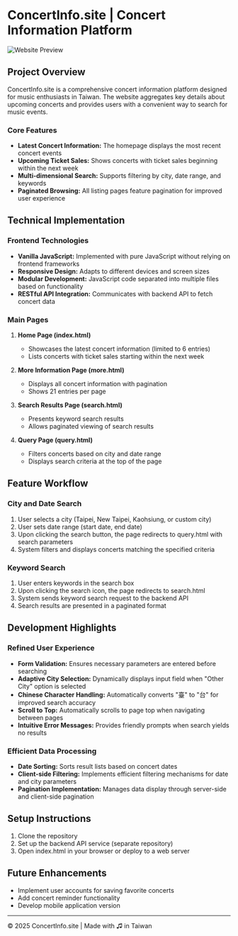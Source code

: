 # ConcertInfo.site | Concert Information Platform

![Website Preview](https://i.imgur.com/kt0CgGx.png)

## Project Overview

ConcertInfo.site is a comprehensive concert information platform designed for music enthusiasts in Taiwan. The website aggregates key details about upcoming concerts and provides users with a convenient way to search for music events.

### Core Features

- **Latest Concert Information:** The homepage displays the most recent concert events
- **Upcoming Ticket Sales:** Shows concerts with ticket sales beginning within the next week
- **Multi-dimensional Search:** Supports filtering by city, date range, and keywords
- **Paginated Browsing:** All listing pages feature pagination for improved user experience

## Technical Implementation

### Frontend Technologies

- **Vanilla JavaScript:** Implemented with pure JavaScript without relying on frontend frameworks
- **Responsive Design:** Adapts to different devices and screen sizes
- **Modular Development:** JavaScript code separated into multiple files based on functionality
- **RESTful API Integration:** Communicates with backend API to fetch concert data

### Main Pages

1. **Home Page (index.html)**
   - Showcases the latest concert information (limited to 6 entries)
   - Lists concerts with ticket sales starting within the next week

2. **More Information Page (more.html)**
   - Displays all concert information with pagination
   - Shows 21 entries per page

3. **Search Results Page (search.html)**
   - Presents keyword search results
   - Allows paginated viewing of search results

4. **Query Page (query.html)**
   - Filters concerts based on city and date range
   - Displays search criteria at the top of the page

## Feature Workflow

### City and Date Search

1. User selects a city (Taipei, New Taipei, Kaohsiung, or custom city)
2. User sets date range (start date, end date)
3. Upon clicking the search button, the page redirects to query.html with search parameters
4. System filters and displays concerts matching the specified criteria

### Keyword Search

1. User enters keywords in the search box
2. Upon clicking the search icon, the page redirects to search.html
3. System sends keyword search request to the backend API
4. Search results are presented in a paginated format

## Development Highlights

### Refined User Experience

- **Form Validation:** Ensures necessary parameters are entered before searching
- **Adaptive City Selection:** Dynamically displays input field when "Other City" option is selected
- **Chinese Character Handling:** Automatically converts "臺" to "台" for improved search accuracy
- **Scroll to Top:** Automatically scrolls to page top when navigating between pages
- **Intuitive Error Messages:** Provides friendly prompts when search yields no results

### Efficient Data Processing

- **Date Sorting:** Sorts result lists based on concert dates
- **Client-side Filtering:** Implements efficient filtering mechanisms for date and city parameters
- **Pagination Implementation:** Manages data display through server-side and client-side pagination

## Setup Instructions

1. Clone the repository
2. Set up the backend API service (separate repository)
3. Open index.html in your browser or deploy to a web server

## Future Enhancements

- Implement user accounts for saving favorite concerts
- Add concert reminder functionality
- Develop mobile application version

---

© 2025 ConcertInfo.site | Made with ♫ in Taiwan

